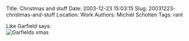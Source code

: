 Title: Christmas and stuff
Date: 2003-12-23 15:03:15
Slug: 20031223-christmas-and-stuff
Location: Work
Authors: Michiel Scholten
Tags: rant

<p>Like Garfield says:<br/><img src="images/ga031219.gif" alt="Garfields xmas"/></p>